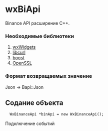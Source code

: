 # wxBiApi

Binance API расширение C++.

### Необходимые библиотеки

1. [wxWidgets](https://www.wxwidgets.org/https:/)
2. [libcurl](https://curl.se/download.htmlhttps:/)
3. [boost](https://www.boost.org/https:/)
4. [OpenSSL](https://www.openssl.org/source/https:/)

### Формат возвращаемых значение

Json -> Bapi::Json

## Содание объекта

```
  WxBinanceApi *binApi = new WxBinanceApi();
```


Подключение событий


